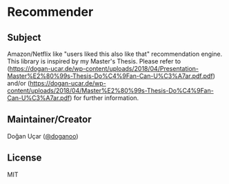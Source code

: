 # Recommender

## Subject
Amazon/Netflix like "users liked this also like that" recommendation engine. This library is inspired by my Master's Thesis. Please refer to (https://dogan-ucar.de/wp-content/uploads/2018/04/Presentation-Master%E2%80%99s-Thesis-Do%C4%9Fan-Can-U%C3%A7ar.pdf.pdf) and/or (https://dogan-ucar.de/wp-content/uploads/2018/04/Master%E2%80%99s-Thesis-Do%C4%9Fan-Can-U%C3%A7ar.pdf) for further information.

## Maintainer/Creator

Doğan Uçar ([@doganoo](https://www.dogan-ucar.de))

## License

MIT
